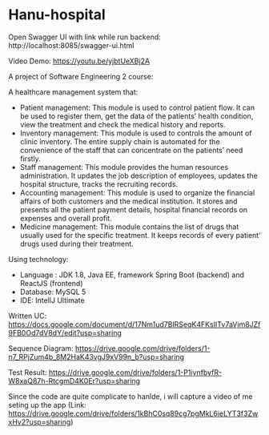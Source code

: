 # Hanu-hospital


Open Swagger UI with link while run backend: http://localhost:8085/swagger-ui.html

Video Demo: https://youtu.be/yjbtUeXBj2A

A project of Software Engineering 2 course:

A healthcare management system that:
  - Patient management: This module is used to control patient flow. It can be used to register them, get the data of the patients’ health condition, view the treatment     and check the medical history and reports.
  - Inventory management: This module is used to controls the amount of clinic inventory. The entire supply chain is automated for the convenience of the staff that can     concentrate on the patients’ need firstly.
  - Staff management: This module provides the human resources administration. It updates the job description of employees, updates the hospital structure, tracks the       recruiting records.
  - Accounting management: This module is used to organize the financial affairs of both customers and the medical institution. It stores and presents all the patient       payment details, hospital financial records on expenses and overall profit.
  - Medicine management: This module contains the list of drugs that usually used for the specific treatment. It keeps records of every patient’ drugs used during their     treatment.

Using technology:
  - Language : JDK 1.8, Java EE, framework Spring Boot (backend) and ReactJS (frontend)
  - Database: MySQL 5
  - IDE: IntellJ Ultimate
  
  
  
Written UC: https://docs.google.com/document/d/17Nm1ud7BIRSeqK4FKsIITv7aVjm8JZf9FB0Od7dV8dY/edit?usp=sharing

Sequence Diagram: https://drive.google.com/drive/folders/1-n7_RPjZum4b_8M2HaK43vgJ9xV99n_b?usp=sharing

Test Result: https://drive.google.com/drive/folders/1-P1iynfbyfR-W8xaQ87h-RtcgmD4K0Er?usp=sharing

Since the code are quite complicate to hanlde, i will capture a video of me seting up the app (Link:  https://drive.google.com/drive/folders/1kBhC0sq89cg7pgMkL6ieLYT3f3ZwxHv2?usp=sharing) 
